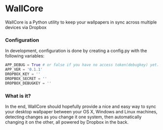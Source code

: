 WallCore
========

WallCore is a Python utility to keep your wallpapers in sync across multiple devices via Dropbox


### Configuration
In development, configuration is done by creating a config.py with the following variables:

```python
APP_DEBUG = True # or false if you have no access token(debugkey) yet.
APP_VER = '0.1.1'
DROPBOX_KEY = ''
DROPBOX_SECRET = ''
DROPBOX_DEBUGKEY = ''
```

### What is it?

In the end, WallCore should hopefully provide a nice and easy way to sync your desktop wallpaper between your OS X, Windows and Linux machines, detecting changes as you change it one system, then automatically changing it on the other, all powered by Dropbox in the back.
